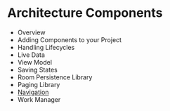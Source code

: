 # Architecture Components

-   Overview
-   Adding Components to your Project
-   Handling Lifecycles
-   Live Data
-   View Model
-   Saving States
-   Room Persistence Library
-   Paging Library
-   [Navigation](/navigation/index.md)
-   Work Manager
